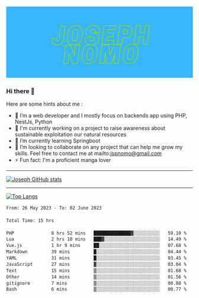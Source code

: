 ![Banner of my profile!](/Joseph_NOMO.png "Banner")

### Hi there 👋

Here are some hints about me :

- 🔭 I’m a web developer and I mostly focus on backends app using PHP, NestJs, Python
- 🦁 I'm currently working on a project to raise awareness about sustainable exploitation our natural resources
- 🌱 I’m currently learning Springboot
- 👯 I’m looking to collaborate on any project that can help me grow my skills. Feel free to contact me at mailto:jspnomo@gmail.com
- ⚡ Fun fact: I'm a proficient manga lover

---

[![Joseph GitHub stats](https://github-readme-stats-seven-sigma-53.vercel.app/api?username=Jspascal)](https://github.com/Jspascal/github-readme-stats)

---

[![Top Langs](https://github-readme-stats-seven-sigma-53.vercel.app/api/top-langs/?username=Jspascal&layout=compact)](https://github.com/Jspascal/github-readme-stats)

<!--START_SECTION:waka-->

```txt
From: 26 May 2023 - To: 02 June 2023

Total Time: 15 hrs

PHP              8 hrs 52 mins   ██████████████▓░░░░░░░░░░   59.10 %
Lua              2 hrs 10 mins   ███▓░░░░░░░░░░░░░░░░░░░░░   14.49 %
Vue.js           1 hr 9 mins     ██░░░░░░░░░░░░░░░░░░░░░░░   07.68 %
Markdown         39 mins         █░░░░░░░░░░░░░░░░░░░░░░░░   04.44 %
YAML             31 mins         █░░░░░░░░░░░░░░░░░░░░░░░░   03.45 %
JavaScript       27 mins         ▓░░░░░░░░░░░░░░░░░░░░░░░░   03.04 %
Text             15 mins         ▒░░░░░░░░░░░░░░░░░░░░░░░░   01.68 %
Other            14 mins         ▒░░░░░░░░░░░░░░░░░░░░░░░░   01.56 %
gitignore        7 mins          ▒░░░░░░░░░░░░░░░░░░░░░░░░   00.88 %
Bash             6 mins          ▒░░░░░░░░░░░░░░░░░░░░░░░░   00.77 %
```

<!--END_SECTION:waka-->
